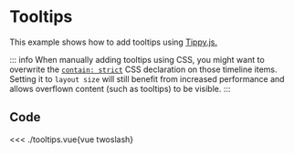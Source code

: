 <script setup>
import Example from './tooltips.vue'
</script>

# Tooltips

This example shows how to add tooltips using [Tippy.js.](https://atomiks.github.io/tippyjs/)

::: info
When manually adding tooltips using CSS, you might want to overwrite the [`contain: strict`](https://developer.mozilla.org/en-US/docs/Web/CSS/contain) CSS declaration on those timeline items. Setting it to `layout size` will still benefit from increased performance and allows overflown content (such as tooltips) to be visible.
:::

<Example/>

## Code

<<< ./tooltips.vue{vue twoslash}

